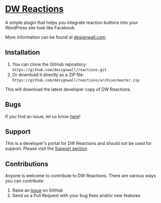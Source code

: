 # [DW Reactions](https://wordpress.org/plugins/reactions/) #

A simple plugin that helps you integrate reaction buttons into your WordPress site look like Facebook.

More information can be found at [designwall.com](https://www.designwall.com/).

## Installation ##

1. You can clone the GitHub repository: `https://github.com/designwall/reactions.git`
2. Or download it directly as a ZIP file: `https://github.com/designwall/reactions/archive/master.zip`

This will download the latest developer copy of DW Reactions.

## Bugs ##
If you find an issue, let us know [here](https://github.com/designwall/reactions/issues?state=open)!

## Support ##
This is a developer's portal for DW Reactions and should _not_ be used for support. Please visit the [Support section](https://www.designwall.com/question/).

## Contributions ##
Anyone is welcome to contribute to DW Reactions. There are various ways you can contribute:

1. Raise an [Issue](https://github.com/designwall/reactions/issues) on GitHub
2. Send us a Pull Request with your bug fixes and/or new features